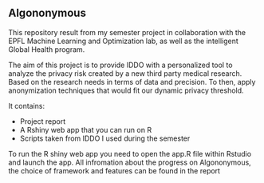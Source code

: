 <h2>Algononymous</h2>

This repository result from my semester project in collaboration with the EPFL Machine Learning and Optimization lab, as well as the intelligent Global Health program.

The aim of this project is to provide IDDO with a personalized tool to analyze the privacy risk
created by a new third party medical research. Based on the research needs in terms of data
and precision. To then, apply anonymization techniques that would fit our dynamic privacy
threshold.

It contains:
  - Project report
  - A Rshiny web app that you can run on R
  - Scripts taken from IDDO I used during the semester
  
To run the R shiny web app you need to open the app.R file within Rstudio and launch the app. All infromation about the progress on Algononymous, the choice of framework and features can be found in the report
